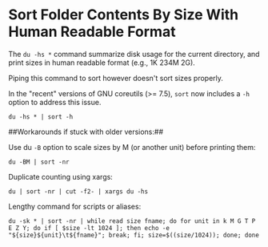 # Sort Folder Contents By Size With Human Readable Format

The `du -hs *` command summarize disk usage for the current directory, and print sizes in human readable format (e.g., 1K 234M 2G).

Piping this command to sort however doesn't sort sizes properly. 

In the "recent" versions of GNU coreutils (>= 7.5), `sort` now includes a `-h` option to address this issue.

```
du -hs * | sort -h
```


##Workarounds if stuck with older versions:##

Use du `-B` option to scale sizes by M (or another unit) before printing them:
```
du -BM | sort -nr
```

Duplicate counting using xargs:
```
du | sort -nr | cut -f2- | xargs du -hs
```

Lengthy command for scripts or aliases:
```
du -sk * | sort -nr | while read size fname; do for unit in k M G T P E Z Y; do if [ $size -lt 1024 ]; then echo -e "${size}${unit}\t${fname}"; break; fi; size=$((size/1024)); done; done
```

